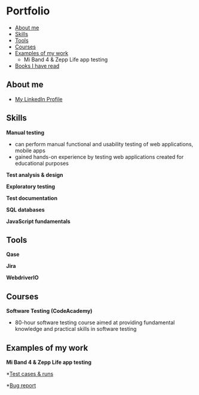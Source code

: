 # Portfolio
- [About me](#about-me)
- [Skills](#Skills)
- [Tools](#Tools)
- [Courses](#Courses)
- [Examples of my work](#Examples-of-my-work)
  * Mi Band 4 & Zepp Life app testing
- [Books I have read](#Books-I-have-read) 


## About me


* [My LinkedIn Profile](https://www.linkedin.com/in/marijonas-stankaitis/)


## Skills

__Manual testing__
  * can perform manual functional and usability testing of web applications, mobile apps
  * gained hands-on experience by testing web applications created for educational purposes

__Test analysis & design__

__Exploratory testing__

__Test documentation__

__SQL databases__

__JavaScript fundamentals__

## Tools

__Qase__

__Jira__

__WebdriverIO__

## Courses

__Software Testing (CodeAcademy)__
* 80-hour software testing course aimed at providing fundamental knowledge and practical skills in software testing
## Examples of my work

__Mi Band 4 & Zepp Life app testing__

 *[Test cases & runs](https://drive.google.com/file/d/1niPxLvbHgrO0nAlUtp3bHoCRz6-e8PJP/view?usp=sharing)
 
 *[Bug report](https://drive.google.com/file/d/1M4xtnVa-b_9epJKClIrsZXjPKfexthHD/view?usp=sharing)



